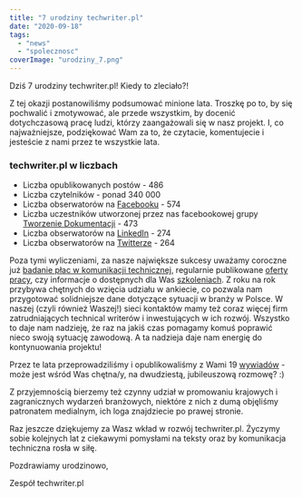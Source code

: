 ```yaml
---
title: "7 urodziny techwriter.pl"
date: "2020-09-18"
tags:
  - "news"
  - "spolecznosc"
coverImage: "urodziny_7.png"
---
```


Dziś 7 urodziny techwriter.pl! Kiedy to zleciało?!

Z tej okazji postanowiliśmy podsumować minione lata. Troszkę po to, by się
pochwalić i zmotywować, ale przede wszystkim, by docenić dotychczasową pracę
ludzi, którzy zaangażowali się w nasz projekt. I, co najważniejsze, podziękować
Wam za to, że czytacie, komentujecie i jesteście z nami przez te wszystkie lata.

### techwriter.pl w liczbach

- Liczba opublikowanych postów - 486
- Liczba czytelników - ponad 340 000
- Liczba obserwatorów na [Facebooku](https://www.facebook.com/techwriterpl) -
  574
- Liczba uczestników utworzonej przez nas facebookowej grupy
  [Tworzenie Dokumentacji](https://www.facebook.com/groups/tworzeniedokumentacji) -
  473
- Liczba obserwatorów na
  [LinkedIn](https://www.linkedin.com/company/techwriter-pl) - 274
- Liczba obserwatorów na [Twitterze](https://twitter.com/techwriterpl) - 264

Poza tymi wyliczeniami, za nasze największe sukcesy uważamy coroczne już
[badanie płac w komunikacji technicznej](http://techwriter.pl/wyniki-badania-plac-w-komunikacji-technicznej-2020/),
regularnie publikowane
[oferty pracy](http://techwriter.pl/category/news/oferty-pracy/), czy informacje
o dostępnych dla Was [szkoleniach](http://techwriter.pl/szkolenia/). Z roku na
rok przybywa chętnych do wzięcia udziału w ankiecie, co pozwala nam przygotować
solidniejsze dane dotyczące sytuacji w branży w Polsce. W naszej (czyli również
Waszej!) sieci kontaktów mamy też coraz więcej firm zatrudniających technical
writerów i inwestujących w ich rozwój. Wszystko to daje nam nadzieję, że raz na
jakiś czas pomagamy komuś poprawić nieco swoją sytuację zawodową. A ta nadzieja
daje nam energię do kontynuowania projektu!

Przez te lata przeprowadziliśmy i opublikowaliśmy z Wami 19
[wywiadów](http://techwriter.pl/category/warsztat/jak-to-robia-inni/) - może
jest wśród Was chętna/y, na dwudziestą, jubileuszową rozmowę? :)

Z przyjemnością bierzemy też czynny udział w promowaniu krajowych i
zagranicznych wydarzeń branżowych, niektóre z nich z dumą objęliśmy patronatem
medialnym, ich loga znajdziecie po prawej stronie.

Raz jeszcze dziękujemy za Wasz wkład w rozwój techwriter.pl. Życzymy sobie
kolejnych lat z ciekawymi pomysłami na teksty oraz by komunikacja techniczna
rosła w siłę.

Pozdrawiamy urodzinowo,

Zespół techwriter.pl
